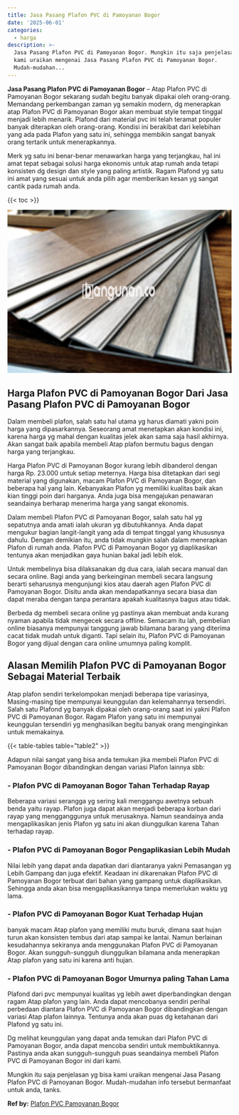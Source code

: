 ```yaml
---
title: Jasa Pasang Plafon PVC di Pamoyanan Bogor
date: '2025-06-01'
categories:
  - harga
description: >-
  Jasa Pasang Plafon PVC di Pamoyanan Bogor. Mungkin itu saja penjelasan yg bisa
  kami uraikan mengenai Jasa Pasang Plafon PVC di Pamoyanan Bogor.
  Mudah-mudahan...
---
```


**Jasa Pasang Plafon PVC di Pamoyanan Bogor** – Atap Plafon PVC di Pamoyanan Bogor sekarang sudah begitu banyak dipakai oleh orang-orang. Memandang perkembangan zaman yg semakin modern, dg menerapkan atap Plafon PVC di Pamoyanan Bogor akan membuat style tempat tinggal menjadi lebih menarik. Plafond dari material pvc ini telah teramat populer banyak diterapkan oleh orang-orang. Kondisi ini berakibat dari kelebihan yang ada pada Plafon yang satu ini, sehingga membikin sangat banyak orang tertarik untuk menerapkannya.

Merk yg satu ini benar-benar menawarkan harga yang terjangkau, hal ini amat tepat sebagai solusi harga ekonomis untuk atap rumah anda tetapi konsisten dg design dan style yang paling artistik. Ragam Plafond yg satu ini amat yang sesuai untuk anda pilih agar memberikan kesan yg sangat cantik pada rumah anda.

{{< toc >}}

![Jasa Pasang Plafon PVC di Pamoyanan Bogor](/images/flafond-pvc-murah29.png)

## Harga Plafon PVC di Pamoyanan Bogor Dari Jasa Pasang Plafon PVC di Pamoyanan Bogor

Dalam membeli plafon, salah satu hal utama yg harus diamati yakni poin harga yang dipasarkannya. Seseorang amat menetapkan akan kondisi ini, karena harga yg mahal dengan kualitas jelek akan sama saja hasil akhirnya. Akan sangat baik apabila membeli Atap plafon bermutu bagus dengan harga yang terjangkau.

Harga Plafon PVC di Pamoyanan Bogor kurang lebih dibanderol dengan harga Rp. 23.000 untuk setiap meternya. Harga bisa ditetapkan dari segi material yang digunakan, macam Plafon PVC di Pamoyanan Bogor, dan beberapa hal yang lain. Kebanyakan Plafon yg memiliki kualitas baik akan kian tinggi poin dari harganya. Anda juga bisa mengajukan penawaran seandainya berharap menerima harga yang sangat ekonomis.

Dalam membeli Plafon PVC di Pamoyanan Bogor, salah satu hal yg sepatutnya anda amati ialah ukuran yg dibutuhkannya. Anda dapat mengukur bagian langit-langit yang ada di tempat tinggal yang khususnya dahulu. Dengan demikian itu, anda tidak mungkin salah dalam menerapkan Plafon di rumah anda. Plafon PVC di Pamoyanan Bogor yg diaplikasikan tentunya akan menjadikan gaya hunian bakal jadi lebih elok.

Untuk membelinya bisa dilaksanakan dg dua cara, ialah secara manual dan secara online. Bagi anda yang berkeinginan membeli secara langsung berarti seharusnya mengunjungi kios atau daerah agen Plafon PVC di Pamoyanan Bogor. Disitu anda akan mendapatkannya secara biasa dan dapat meraba dengan tanpa perantara apakah kualitasnya bagus atau tidak.

Berbeda dg membeli secara online yg pastinya akan membuat anda kurang nyaman apabila tidak mengecek secara offline. Semacam itu lah, pembelian online biasanya mempunyai tanggung jawab bilamana barang yang diterima cacat tidak mudah untuk diganti. Tapi selain itu, Plafon PVC di Pamoyanan Bogor yang dijual dengan cara online umumnya paling komplit.

## Alasan Memilih Plafon PVC di Pamoyanan Bogor Sebagai Material Terbaik

Atap plafon sendiri terkelompokan menjadi beberapa tipe variasinya, Masing-masing tipe mempunyai keunggulan dan kelemahannya tersendiri. Salah satu Plafond yg banyak dipakai oleh orang-orang saat ini yakni Plafon PVC di Pamoyanan Bogor. Ragam Plafon yang satu ini mempunyai keunggulan tersendiri yg menghasilkan begitu banyak orang menginginkan untuk memakainya.

{{< table-tables table="table2" >}}

Adapun nilai sangat yang bisa anda temukan jika membeli Plafon PVC di Pamoyanan Bogor dibandingkan dengan variasi Plafon lainnya sbb:

### \- Plafon PVC di Pamoyanan Bogor Tahan Terhadap Rayap

Beberapa variasi serangga yg sering kali menggangu awetnya sebuah benda yaitu rayap. Plafon juga dapat akan menjadi beberapa korban dari rayap yang mengganggunya untuk merusaknya. Namun seandainya anda mengaplikasikan jenis Plafon yg satu ini akan diunggulkan karena Tahan terhadap rayap.

### \- Plafon PVC di Pamoyanan Bogor Pengaplikasian Lebih Mudah

Nilai lebih yang dapat anda dapatkan dari diantaranya yakni Pemasangan yg Lebih Gampang dan juga efektif. Keadaan ini dikarenakan Plafon PVC di Pamoyanan Bogor terbuat dari bahan yang gampang untuk diaplikasikan. Sehingga anda akan bisa mengaplikasikannya tanpa memerlukan waktu yg lama.

### \- Plafon PVC di Pamoyanan Bogor Kuat Terhadap Hujan

banyak macam Atap plafon yang memiliki mutu buruk, dimana saat hujan turun akan konsisten tembus dari atap sampai ke lantai. Namun berlainan kesudahannya sekiranya anda menggunakan Plafon PVC di Pamoyanan Bogor. Akan sungguh-sungguh diunggulkan bilamana anda menerapkan Atap plafon yang satu ini karena anti hujan.

### \- Plafon PVC di Pamoyanan Bogor Umurnya paling Tahan Lama

Plafond dari pvc mempunyai kualitas yg lebih awet diperbandingkan dengan ragam Atap plafon yang lain. Anda dapat mencobanya sendiri perihal perbedaan diantara Plafon PVC di Pamoyanan Bogor dibandingkan dengan variasi Atap plafon lainnya. Tentunya anda akan puas dg ketahanan dari Plafond yg satu ini.

Dg melihat keunggulan yang dapat anda temukan dari Plafon PVC di Pamoyanan Bogor, anda dapat mencoba sendiri untuk membuktikannya. Pastinya anda akan sungguh-sungguh puas seandainya membeli Plafon PVC di Pamoyanan Bogor ini dari kami.

Mungkin itu saja penjelasan yg bisa kami uraikan mengenai Jasa Pasang Plafon PVC di Pamoyanan Bogor. Mudah-mudahan info tersebut bermanfaat untuk anda, tanks.

**Ref by:** [Plafon PVC Pamoyanan Bogor](https://id.wikipedia.org/wiki/Plafon)
